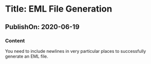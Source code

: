 # Title: EML File Generation
## PublishOn: 2020-06-19
### Content
You need to include newlines in very particular places to successfully generate an EML file.